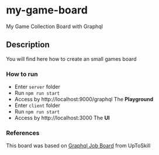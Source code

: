 # my-game-board
My Game Collection Board with Graphql

## Description

You will find here how to create an small games board

### How to run

- Enter `server` folder
- Run `npm run start`
- Access by http://localhost:9000/graphql The **Playground**
- Enter `client` folder
- Run `npm run start`
- Access by http://localhost:3000 The **UI**

### References

This board was based on [Graphql Job Board](https://github.com/uptoskill/graphql-job-board) from UpToSkill